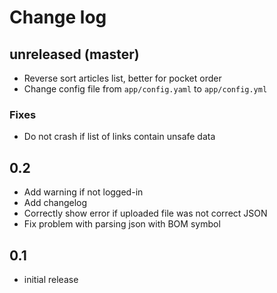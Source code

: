 # Change log

## unreleased (master)
* Reverse sort articles list, better for pocket order
* Change config file from `app/config.yaml` to `app/config.yml`

### Fixes
* Do not crash if list of links contain unsafe data

## 0.2
* Add warning if not logged-in
* Add changelog
* Correctly show error if uploaded file was not correct JSON
* Fix problem with parsing json with BOM symbol

## 0.1
* initial release